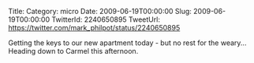 Title: 
Category: micro
Date: 2009-06-19T00:00:00
Slug: 2009-06-19T00:00:00
TwitterId: 2240650895
TweetUrl: https://twitter.com/mark_philpot/status/2240650895

Getting the keys to our new apartment today - but no rest for the weary... Heading down to Carmel this afternoon.